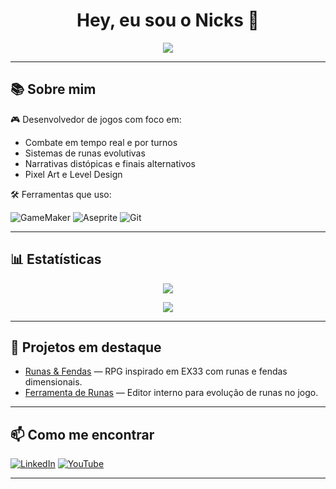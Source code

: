 <h1 align="center">Hey, eu sou o Nicks 👾</h1>

<p align="center">
  <img src="https://readme-typing-svg.herokuapp.com?lines=Desenvolvedor+de+Jogos;Pixel+Art+Lover;Criador+do+Runas+%26+Fendas;Apaixonado+por+Lore+Distópica&center=true&width=500&height=50">
</p>

---

## 📚 Sobre mim

🎮 Desenvolvedor de jogos com foco em:

- Combate em tempo real e por turnos
- Sistemas de runas evolutivas
- Narrativas distópicas e finais alternativos
- Pixel Art e Level Design

🛠️ Ferramentas que uso:

![GameMaker](https://img.shields.io/badge/GameMaker-2023.x-blue)
![Aseprite](https://img.shields.io/badge/Aseprite-Pixel%20Art-orange)
![Git](https://img.shields.io/badge/Git-Version%20Control-lightgrey)

---

## 📊 Estatísticas

<p align="center">
  <img src="https://github-readme-stats.vercel.app/api?username=SEUUSERNAME&show_icons=true&theme=tokyonight&hide_title=true" />
</p>

<p align="center">
  <img src="https://github-readme-stats.vercel.app/api/top-langs/?username=SEUUSERNAME&layout=compact&theme=tokyonight" />
</p>

---

## 🚀 Projetos em destaque

- [Runas & Fendas](https://github.com/SEUUSERNAME/runas-fendas) — RPG inspirado em EX33 com runas e fendas dimensionais.
- [Ferramenta de Runas](https://github.com/SEUUSERNAME/editor-runas) — Editor interno para evolução de runas no jogo.

---

## 📫 Como me encontrar

[![LinkedIn](https://img.shields.io/badge/LinkedIn-Nicks-blue)](https://linkedin.com/in/SEULINKEDIN)
[![YouTube](https://img.shields.io/badge/YouTube-Nicks-red)](https://youtube.com/SEUCANAL)

---


<!--
**nicksx-del/nicksx-del** is a ✨ _special_ ✨ repository because its `README.md` (this file) appears on your GitHub profile.

Here are some ideas to get you started:

- 🔭 I’m currently working on ...
- 🌱 I’m currently learning ...
- 👯 I’m looking to collaborate on ...
- 🤔 I’m looking for help with ...
- 💬 Ask me about ...
- 📫 How to reach me: ...
- 😄 Pronouns: ...
- ⚡ Fun fact: ...
-->
